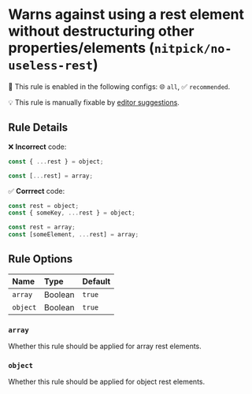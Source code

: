 # Warns against using a rest element without destructuring other properties/elements (`nitpick/no-useless-rest`)

💼 This rule is enabled in the following configs: 🌐 `all`, ✅ `recommended`.

💡 This rule is manually fixable by [editor suggestions](https://eslint.org/docs/developer-guide/working-with-rules#providing-suggestions).

<!-- end auto-generated rule header -->

## Rule Details

❌ **Incorrect** code:

```js
const { ...rest } = object;

const [...rest] = array;
```

✅ **Corrrect** code:

```js
const rest = object;
const { someKey, ...rest } = object;

const rest = array;
const [someElement, ...rest] = array;
```

## Rule Options

<!-- begin auto-generated rule options list -->

| Name     | Type    | Default |
| :------- | :------ | :------ |
| `array`  | Boolean | `true`  |
| `object` | Boolean | `true`  |

<!-- end auto-generated rule options list -->

### `array`

Whether this rule should be applied for array rest elements.

### `object`

Whether this rule should be applied for object rest elements.
